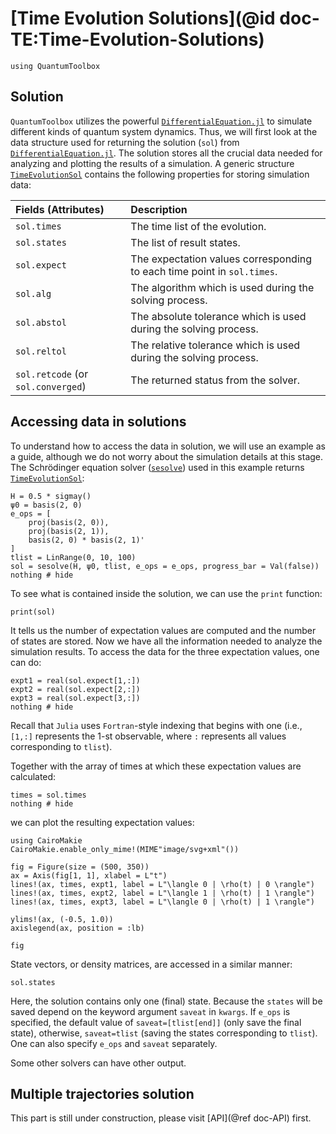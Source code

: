 # [Time Evolution Solutions](@id doc-TE:Time-Evolution-Solutions)

```@setup TE-solution
using QuantumToolbox
```

## Solution
`QuantumToolbox` utilizes the powerful [`DifferentialEquation.jl`](https://docs.sciml.ai/DiffEqDocs/stable/) to simulate different kinds of quantum system dynamics. Thus, we will first look at the data structure used for returning the solution (`sol`) from [`DifferentialEquation.jl`](https://docs.sciml.ai/DiffEqDocs/stable/). The solution stores all the crucial data needed for analyzing and plotting the results of a simulation. A generic structure [`TimeEvolutionSol`](@ref) contains the following properties for storing simulation data:

| **Fields (Attributes)** | **Description** |
|:------------------------|:----------------|
| `sol.times` | The time list of the evolution. |
| `sol.states` | The list of result states. |
| `sol.expect` | The expectation values corresponding to each time point in `sol.times`. |
| `sol.alg` | The algorithm which is used during the solving process. |
| `sol.abstol` | The absolute tolerance which is used during the solving process. |
| `sol.reltol` | The relative tolerance which is used during the solving process. |
| `sol.retcode` (or `sol.converged`) | The returned status from the solver. |

## Accessing data in solutions

To understand how to access the data in solution, we will use an example as a guide, although we do not worry about the simulation details at this stage. The Schrödinger equation solver ([`sesolve`](@ref)) used in this example returns [`TimeEvolutionSol`](@ref):

```@example TE-solution
H = 0.5 * sigmay()
ψ0 = basis(2, 0)
e_ops = [
    proj(basis(2, 0)),
    proj(basis(2, 1)),
    basis(2, 0) * basis(2, 1)'
]
tlist = LinRange(0, 10, 100)
sol = sesolve(H, ψ0, tlist, e_ops = e_ops, progress_bar = Val(false))
nothing # hide
```

To see what is contained inside the solution, we can use the `print` function:

```@example TE-solution
print(sol)
```

It tells us the number of expectation values are computed and the number of states are stored. Now we have all the information needed to analyze the simulation results. To access the data for the three expectation values, one can do:

```@example TE-solution
expt1 = real(sol.expect[1,:])
expt2 = real(sol.expect[2,:])
expt3 = real(sol.expect[3,:])
nothing # hide
```

Recall that `Julia` uses `Fortran`-style indexing that begins with one (i.e., `[1,:]` represents the 1-st observable, where `:` represents all values corresponding to `tlist`).

Together with the array of times at which these expectation values are calculated:

```@example TE-solution
times = sol.times
nothing # hide
```

we can plot the resulting expectation values:

```@example TE-solution
using CairoMakie
CairoMakie.enable_only_mime!(MIME"image/svg+xml"())

fig = Figure(size = (500, 350))
ax = Axis(fig[1, 1], xlabel = L"t")
lines!(ax, times, expt1, label = L"\langle 0 | \rho(t) | 0 \rangle")
lines!(ax, times, expt2, label = L"\langle 1 | \rho(t) | 1 \rangle")
lines!(ax, times, expt3, label = L"\langle 0 | \rho(t) | 1 \rangle")

ylims!(ax, (-0.5, 1.0))
axislegend(ax, position = :lb)

fig
```

State vectors, or density matrices, are accessed in a similar manner:

```@example TE-solution
sol.states
```

Here, the solution contains only one (final) state. Because the `states` will be saved depend on the keyword argument `saveat` in `kwargs`. If `e_ops` is specified, the default value of `saveat=[tlist[end]]` (only save the final state), otherwise, `saveat=tlist` (saving the states corresponding to `tlist`). One can also specify `e_ops` and `saveat` separately.

Some other solvers can have other output.

## Multiple trajectories solution

This part is still under construction, please visit [API](@ref doc-API) first.
